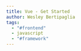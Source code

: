 ```yaml
---
title: Vue - Get Started
author: Wesley Bertipaglia
tags:
  - "#frontend"
  - javascript
  - "#framework"
---
```

